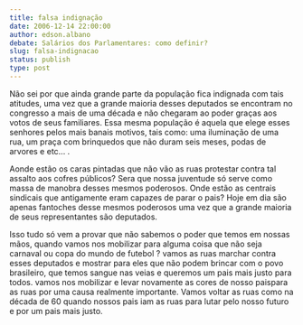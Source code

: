 ```yaml
---
title: falsa indignação
date: 2006-12-14 22:00:00
author: edson.albano
debate: Salários dos Parlamentares: como definir?
slug: falsa-indignacao
status: publish 
type: post
---
```


Não sei por que ainda grande parte da população fica indignada com tais atitudes, uma vez que a grande maioria desses deputados se encontram no congresso a mais de uma década e não chegaram ao poder graças aos votos de seus familiares. Essa mesma população é aquela que elege esses senhores pelos mais banais motivos, tais como: uma iluminação de uma rua, um praça com brinquedos que não duram seis meses, podas de arvores e etc... .  

 Aonde estão os caras pintadas que não vão as ruas protestar contra tal assalto aos cofres públicos? Sera que nossa juventude só serve como massa de manobra desses mesmos poderosos. Onde estão as centrais sindicais que antigamente eram capazes de parar o pais? Hoje em dia são apenas fantoches desse mesmos poderosos uma vez que a grande maioria de seus representantes são deputados.  

 Isso tudo só vem a provar que não sabemos o poder que temos em nossas mãos, quando vamos nos mobilizar para alguma coisa que não seja carnaval ou copa do mundo de futebol ? vamos as ruas marchar contra esses deputados e mostrar para eles que não podem brincar com o povo brasileiro, que temos sangue nas veias e queremos um pais mais justo para todos. vamos nos mobilizar e levar novamente as cores de nosso paispara as ruas por uma causa realmente importante. Vamos voltar as ruas como na década de 60 quando nossos pais iam as ruas para lutar pelo nosso futuro e por um pais mais justo.

